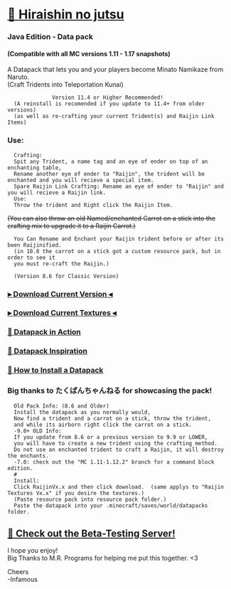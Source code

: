 # [🎥 Hiraishin no jutsu](https://youtu.be/dOuJNRJvqmY)

### Java Edition - Data pack  
#### (Compatible with all MC versions 1.11 - 1.17 snapshots)  

A Datapack that lets you and your players become Minato Namikaze from Naruto.    
(Craft Tridents into Teleportation Kunai)  
      
                  Version 11.4 or Higher Recommended!  
      (A reinstall is recomended if you update to 11.4+ from older versions)  
      (as well as re-crafting your current Trident(s) and Raijin Link Items)  

### Use:  


      Crafting:  
      Spit any Trident, a name tag and an eye of ender on top of an enchanting table,   
      Rename another eye of ender to "Raijin", the trident will be enchanted and you will recieve a special item.  
      Spare Raijin Link Crafting: Rename an eye of ender to "Raijin" and you will recieve a Raijin link.  
      Use:  
      Throw the trident and Right click the Raijin Item.  
~~(You can also throw an old Named/enchanted Carrot on a stick into 
the crafting mix to upgrade it to a Raijin Carrot.)~~  

      You Can Rename and Enchant your Raijin trident before or after its been Raijinified. 
      (in 10.8 the carrot on a stick got a custom resource pack, but in order to see it 
      you must re-craft the Raijin.)  
      
      (Version 8.6 for Classic Version)  

### [⫸ Download Current Version ⫷](https://github.com/InfamousMusicify/Flying-Raijin/raw/master/Raijin%20V11.4.zip)  
### [⫸ Download Current Textures ⫷](https://github.com/InfamousMusicify/Flying-Raijin/raw/master/Raijin%20Textures%20V0.4.zip)  

### [🔗 Datapack in Action](https://youtu.be/dOuJNRJvqmY)  
### [🔗 Datapack Inspiration](https://youtu.be/Fd_vSRkGlv8)  
### [🔗 How to Install a Datapack](https://www.youtube.com/watch?v=4Dxzw12TQcg)  

### Big thanks to たくぱんちゃんねる for showcasing the pack!  

      Old Pack Info: (8.6 and Older)  
      Install the datapack as you normally would,  
      Now find a trident and a carrot on a stick, throw the trident,  
      and while its airborn right click the carrot on a stick.  
      -9.0+ OLD Info:  
      If you update from 8.6 or a previous version to 9.9 or LOWER,  
      you will have to create a new trident using the crafting method.  
      Do not use an enchanted trident to craft a Raijin, it will destroy the enchants.  
      -7.0: check out the "MC 1.11-1.12.2" branch for a command block edition.
      #  
      Install:  
      Click RaijinVx.x and then click download.  (same applys to "Raijin Textures Vx.x" if you desire the textures.)  
      (Paste resource pack into resource pack folder.)  
      Paste the datapack into your .minecraft/saves/world/datapacks folder.  

## [🔗 Check out the Beta-Testing Server!](https://bit.ly/2TizsgS)

I hope you enjoy!  
Big Thanks to M.R. Programs for helping me put this together. <3  

Cheers  
-Infamous
